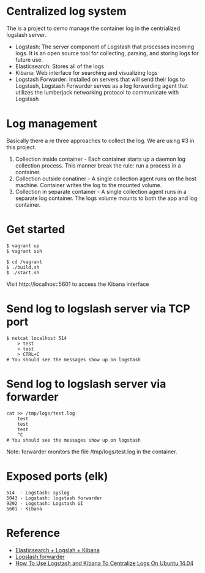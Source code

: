 Centralized log system
============

The is a project to demo manage the container log in the centrialized logslash server.

 - Logstash: The server component of Logstash that processes incoming logs. It is an open source tool for collecting, parsing, and storing logs for future use. 
 - Elasticsearch: Stores all of the logs
 - Kibana: Web interface for searching and visualizing logs
 - Logstash Forwarder: Installed on servers that will send their logs to Logstash, Logstash Forwarder serves as a log forwarding agent that utilizes the lumberjack networking protocol to communicate with Logstash

Log management
====

Basically there a re three approaches to collect the log. We are using #3 in this project.


 1. Collection inside container - Each container starts up a daemon log collection process. This manner break the rule: run a process in a container.
 2. Collection outside conatiner - A single collection agent runs on the host machine. Container writes the log to the mounted volume.
 3. Collection in separate container - A single collection agent runs in a separate log container. The logs volume mounts to both the app and log container.


Get started
====

	$ vagrant up
	$ vagrant ssh

	$ cd /vagrant
	$ ./build.sh
	$ ./start.sh

Visit http://localhost:5601 to access the Kibana interface

Send log to logslash server via TCP port
====

	$ netcat localhost 514
	    > test
	    > test
	    > CTRL+C
	# You should see the messages show up on logstash

Send log to logslash server via forwarder
====
	cat >> /tmp/logs/test.log
		test
		test
		test
		^C
	# You should see the messages show up on logstash

Note: forwarder monitors the file /tmp/logs/test.log in the container.

Exposed ports (elk)
====

	514  - Logstash: syslog
	5043 - Logstash: logstash forwarder
	9292 - Logstash: Logstash UI
	5601 - Kibana

Reference
====

 - [Elasticsearch + Logslah + Kibana](https://github.com/denibertovic/elk-stack-docker)
 - [Logslash forwarder](https://github.com/denibertovic/logstash-forwarder-dockerfile)
 - [How To Use Logstash and Kibana To Centralize Logs On Ubuntu 14.04](https://www.digitalocean.com/community/tutorials/how-to-use-logstash-and-kibana-to-centralize-and-visualize-logs-on-ubuntu-14-04)

